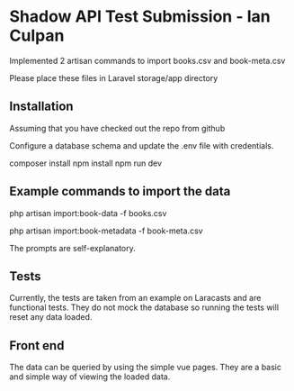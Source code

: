 
# Shadow API Test Submission - Ian Culpan

Implemented 2 artisan commands to import books.csv and book-meta.csv

Please place these files in Laravel storage/app directory

## Installation

Assuming that you have checked out the repo from github

Configure a database schema and update the .env file with credentials.

composer install
npm install
npm run dev

## Example commands to import the data

php artisan import:book-data -f books.csv

php artisan import:book-metadata -f book-meta.csv

The prompts are self-explanatory.

## Tests

Currently, the tests are taken from an example on Laracasts and are functional tests.
They do not mock the database so running the tests will reset any data loaded.

## Front end

The data can be queried by using the simple vue pages.
They are a basic and simple way of viewing the loaded data.

